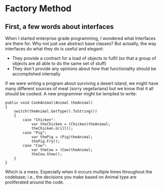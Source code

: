 # Factory Method

## First, a few words about interfaces

When I started enterprise grade programming, I wondered what Interfaces are there for. Why not just use abstract base classes? But actually, the way interfaces do what they do is useful and elegant:

 * They provide a contract for a load of objects to fulfil (so that a group of objects are all able to do the same set of stuff)
 * They don't provide any opinions about *how* that functionality should be accomplished internally
 
If we were writing a program about surviving a desert island, we might have many different sources of meat (sorry vegetarians) but we know that it all should be cooked. A new programmer might be tempted to write:

	public void CookAnimal(Animal theAnimal)
	{
		switch(theAnimal.GetType().ToString())
		{
			case "Chicken":
				var theChicken = (Chicken)theAnimal;
				theChicken.Grill();
			case "Pig":
				var thePig = (Pig)theAnimal;
				thePig.Fry();
			case "Cow":
				var theCow = (Cow)theAnimal;
				theCow.Stew();
		}
	}
	
Which is a mess. Especially when it occurs multiple times throughout the codebase; i.e., the decisions you make based on Animal type are proliferated around the code.

